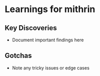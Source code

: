 # Learnings for mithrin

## Key Discoveries
- Document important findings here

## Gotchas
- Note any tricky issues or edge cases
